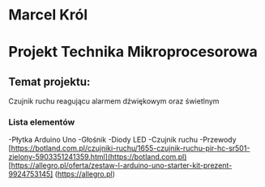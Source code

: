 # Marcel Król
# Projekt Technika Mikroprocesorowa

## Temat projektu:
Czujnik ruchu reagującu alarmem dźwiękowym oraz świetlnym
### Lista elementów
-Płytka Arduino Uno
-Głośnik
-Diody LED
-Czujnik ruchu 
-Przewody
[https://botland.com.pl/czujniki-ruchu/1655-czujnik-ruchu-pir-hc-sr501-zielony-5903351241359.html](https://botland.com.pl)
[https://allegro.pl/oferta/zestaw-l-arduino-uno-starter-kit-prezent-9924753145] (https://allegro.pl)
